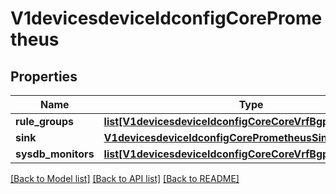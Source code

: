# V1devicesdeviceIdconfigCorePrometheus

## Properties
Name | Type | Description | Notes
------------ | ------------- | ------------- | -------------
**rule_groups** | [**list[V1devicesdeviceIdconfigCoreCoreVrfBgpAggregations]**](V1devicesdeviceIdconfigCoreCoreVrfBgpAggregations.md) |  | [optional] 
**sink** | [**V1devicesdeviceIdconfigCorePrometheusSink**](V1devicesdeviceIdconfigCorePrometheusSink.md) |  | [optional] 
**sysdb_monitors** | [**list[V1devicesdeviceIdconfigCoreCoreVrfBgpAggregations]**](V1devicesdeviceIdconfigCoreCoreVrfBgpAggregations.md) |  | [optional] 

[[Back to Model list]](../README.md#documentation-for-models) [[Back to API list]](../README.md#documentation-for-api-endpoints) [[Back to README]](../README.md)


